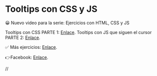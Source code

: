 # Tooltips con CSS y JS
😀 Nuevo video para la serie: Ejercicios con HTML, CSS y JS

Tooltips con CSS PARTE 1: [Enlace](https://youtu.be/TeOsnFcReUg).
Tooltips con JS que siguen el cursor PARTE 2: [Enlace](https://youtu.be/zqMqIHxnCc0).

✅ Más ejercicios: [Enlace](https://youtube.com/playlist?list=PLy0P0mvWu_AGhyjEVjhR0WP5U4jLAzrvE).

👉Facebook: [Enlace](https://www.facebook.com/Felix-Castro-103068738427669/).

//
